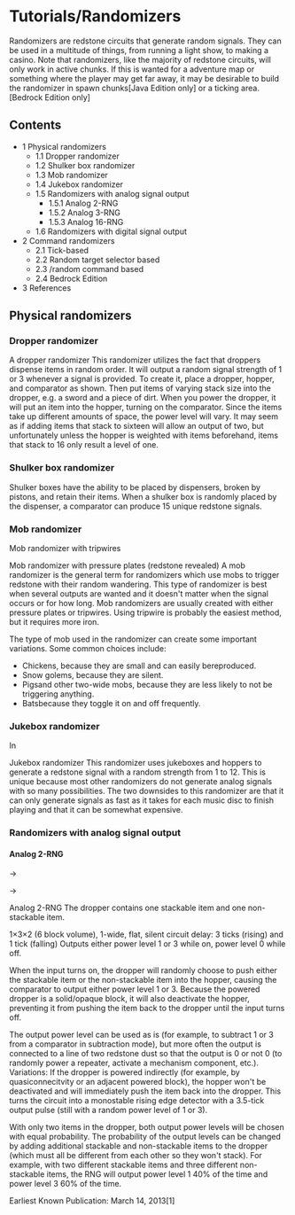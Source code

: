 # Tutorials/Randomizers
Randomizers are redstone circuits that generate random signals. They can be used in a multitude of things, from running a light show, to making a casino. Note that randomizers, like the majority of redstone circuits, will only work in active chunks. If this is wanted for a adventure map or something where the player may get far away, it may be desirable to build the randomizer in spawn chunks‌[Java Edition  only] or a ticking area.‌[Bedrock Edition  only]

## Contents
- 1 Physical randomizers
	- 1.1 Dropper randomizer
	- 1.2 Shulker box randomizer
	- 1.3 Mob randomizer
	- 1.4 Jukebox randomizer
	- 1.5 Randomizers with analog signal output
		- 1.5.1 Analog 2-RNG
		- 1.5.2 Analog 3-RNG
		- 1.5.3 Analog 16-RNG
	- 1.6 Randomizers with digital signal output
- 2 Command randomizers
	- 2.1 Tick-based
	- 2.2 Random target selector based
	- 2.3 /random command based
	- 2.4 Bedrock Edition
- 3 References

## Physical randomizers
### Dropper randomizer

















A dropper randomizer
This randomizer utilizes the fact that droppers dispense items in random order. It will output a random signal strength of 1 or 3 whenever a signal is provided. To create it, place a dropper, hopper, and comparator as shown. Then put items of varying stack size into the dropper, e.g. a sword and a piece of dirt. When you power the dropper, it will put an item into the hopper, turning on the comparator. Since the items take up different amounts of space, the power level will vary. It may seem as if adding items that stack to sixteen will allow an output of two, but unfortunately unless the hopper is weighted with items beforehand, items that stack to 16 only result a level of one.

### Shulker box randomizer
Shulker boxes have the ability to be placed by dispensers, broken by pistons, and retain their items. When a shulker box is randomly placed by the dispenser, a comparator can produce 15 unique redstone signals.

### Mob randomizer



























































Mob randomizer with tripwires







































Mob randomizer with pressure plates (redstone revealed)
A mob randomizer is the general term for randomizers which use mobs to trigger redstone with their random wandering. This type of randomizer is best when several outputs are wanted and it doesn't matter when the signal occurs or for how long. Mob randomizers are usually created with either pressure plates or tripwires. Using tripwire is probably the easiest method, but it requires more iron.

The type of mob used in the randomizer can create some important variations. Some common choices include:

- Chickens, because they are small and can easily bereproduced.
- Snow golems, because they are silent.
- Pigsand other two-wide mobs, because they are less likely to not be triggering anything.
- Batsbecause they toggle it on and off frequently.

### Jukebox randomizer










In






Jukebox randomizer
This randomizer uses jukeboxes and hoppers to generate a redstone signal with a random strength from 1 to 12. This is unique because most other randomizers do not generate analog signals with so many possibilities. The two downsides to this randomizer are that it can only generate signals as fast as it takes for each music disc to finish playing and that it can be somewhat expensive.

### Randomizers with analog signal output
#### Analog 2-RNG



→







→













Analog 2-RNG
The dropper contains one stackable item and one non-stackable item.


1×3×2 (6 block volume), 1-wide, flat, silent
circuit delay: 3 ticks (rising) and 1 tick (falling)
Outputs either power level 1 or 3 while on, power level 0 while off.

When the input turns on, the dropper will randomly choose to push either the stackable item or the non-stackable item into the hopper, causing the comparator to output either power level 1 or 3. Because the powered dropper is a solid/opaque block, it will also deactivate the hopper, preventing it from pushing the item back to the dropper until the input turns off.

The output power level can be used as is (for example, to subtract 1 or 3 from a comparator in subtraction mode), but more often the output is connected to a line of two redstone dust so that the output is 0 or not 0 (to randomly power a repeater, activate a mechanism component, etc.).
Variations: If the dropper is powered indirectly (for example, by quasiconnecitvity or an adjacent powered block), the hopper won't be deactivated and will immediately push the item back into the dropper. This turns the circuit into a monostable rising edge detector with a 3.5-tick output pulse (still with a random power level of 1 or 3).

With only two items in the dropper, both output power levels will be chosen with equal probability. The probability of the output levels can be changed by adding additional stackable and non-stackable items to the dropper (which must all be different from each other so they won't stack). For example, with two different stackable items and three different non-stackable items, the RNG will output power level 1 40% of the time and power level 3 60% of the time.

Earliest Known Publication: March 14, 2013[1]


